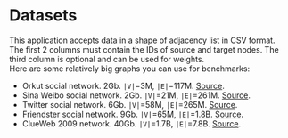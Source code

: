 # Datasets

This application accepts data in a shape of adjacency list in CSV format. <br/>
The first 2 columns must contain the IDs of source and target nodes. The third column is optional and can be used for weights. <br/>
Here are some relatively big graphs you can use for benchmarks:

* Orkut social network. 2Gb. `|V|`=3M, `|E|`=117M. [Source](http://networkrepository.com/orkut.php).
* Sina Weibo social network. 2Gb. `|V|`=21M, `|E|`=261M. [Source](http://networkrepository.com/soc-sinaweibo.php).
* Twitter social network. 6Gb. `|V|`=58M, `|E|`=265M. [Source](http://networkrepository.com/soc-twitter.php).
* Friendster social network. 9Gb. `|V|`=65M, `|E|`=1.8B. [Source](http://networkrepository.com/soc-friendster.php).
* ClueWeb 2009 network. 40Gb. `|V|`=1.7B, `|E|`=7.8B. [Source](http://networkrepository.com/web-ClueWeb09.php).